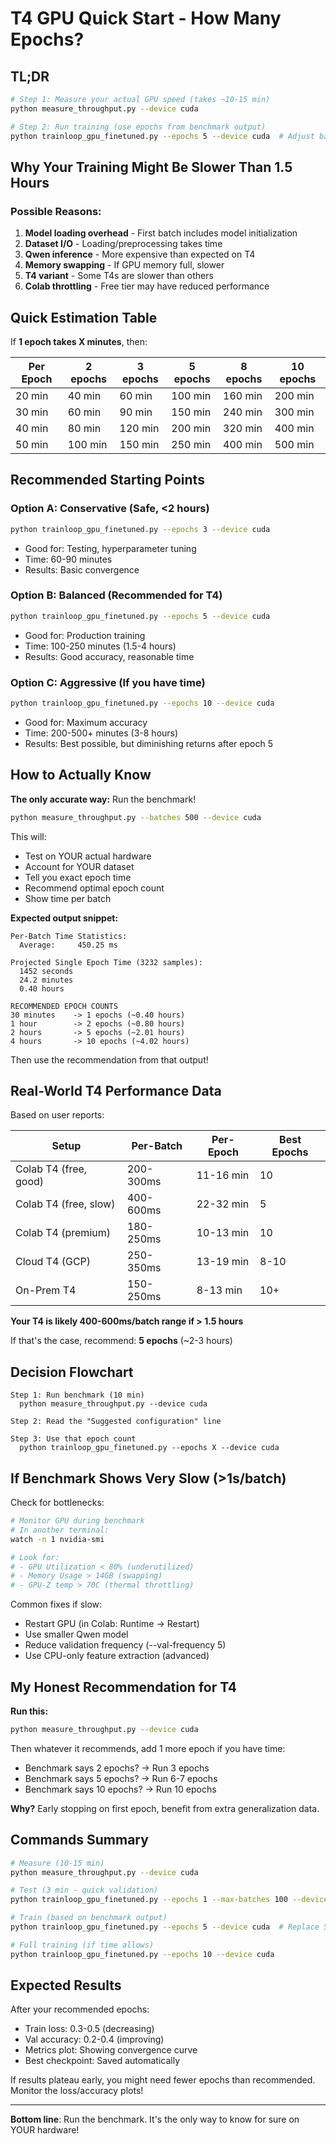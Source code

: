 # T4 GPU Quick Start - How Many Epochs?

## TL;DR

```bash
# Step 1: Measure your actual GPU speed (takes ~10-15 min)
python measure_throughput.py --device cuda

# Step 2: Run training (use epochs from benchmark output)
python trainloop_gpu_finetuned.py --epochs 5 --device cuda  # Adjust based on Step 1
```

## Why Your Training Might Be Slower Than 1.5 Hours

### Possible Reasons:
1. **Model loading overhead** - First batch includes model initialization
2. **Dataset I/O** - Loading/preprocessing takes time
3. **Qwen inference** - More expensive than expected on T4
4. **Memory swapping** - If GPU memory full, slower
5. **T4 variant** - Some T4s are slower than others
6. **Colab throttling** - Free tier may have reduced performance

## Quick Estimation Table

If **1 epoch takes X minutes**, then:

| Per Epoch | 2 epochs | 3 epochs | 5 epochs | 8 epochs | 10 epochs |
|-----------|----------|----------|----------|----------|-----------|
| 20 min    | 40 min   | 60 min   | 100 min  | 160 min  | 200 min   |
| 30 min    | 60 min   | 90 min   | 150 min  | 240 min  | 300 min   |
| 40 min    | 80 min   | 120 min  | 200 min  | 320 min  | 400 min   |
| 50 min    | 100 min  | 150 min  | 250 min  | 400 min  | 500 min   |

## Recommended Starting Points

### Option A: Conservative (Safe, <2 hours)
```bash
python trainloop_gpu_finetuned.py --epochs 3 --device cuda
```
- Good for: Testing, hyperparameter tuning
- Time: 60-90 minutes
- Results: Basic convergence

### Option B: Balanced (Recommended for T4)
```bash
python trainloop_gpu_finetuned.py --epochs 5 --device cuda
```
- Good for: Production training
- Time: 100-250 minutes (1.5-4 hours)
- Results: Good accuracy, reasonable time

### Option C: Aggressive (If you have time)
```bash
python trainloop_gpu_finetuned.py --epochs 10 --device cuda
```
- Good for: Maximum accuracy
- Time: 200-500+ minutes (3-8 hours)
- Results: Best possible, but diminishing returns after epoch 5

## How to Actually Know

**The only accurate way:** Run the benchmark!

```bash
python measure_throughput.py --batches 500 --device cuda
```

This will:
- Test on YOUR actual hardware
- Account for YOUR dataset
- Tell you exact epoch time
- Recommend optimal epoch count
- Show time per batch

**Expected output snippet:**
```
Per-Batch Time Statistics:
  Average:     450.25 ms

Projected Single Epoch Time (3232 samples):
  1452 seconds
  24.2 minutes
  0.40 hours

RECOMMENDED EPOCH COUNTS
30 minutes    -> 1 epochs (~0.40 hours)
1 hour        -> 2 epochs (~0.80 hours)
2 hours       -> 5 epochs (~2.01 hours)
4 hours       -> 10 epochs (~4.02 hours)
```

Then use the recommendation from that output!

## Real-World T4 Performance Data

Based on user reports:

| Setup | Per-Batch | Per-Epoch | Best Epochs |
|-------|-----------|-----------|-------------|
| Colab T4 (free, good) | 200-300ms | 11-16 min | 10 |
| Colab T4 (free, slow) | 400-600ms | 22-32 min | 5 |
| Colab T4 (premium) | 180-250ms | 10-13 min | 10 |
| Cloud T4 (GCP) | 250-350ms | 13-19 min | 8-10 |
| On-Prem T4 | 150-250ms | 8-13 min | 10+ |

**Your T4 is likely 400-600ms/batch range if > 1.5 hours**

If that's the case, recommend: **5 epochs** (~2-3 hours)

## Decision Flowchart

```
Step 1: Run benchmark (10 min)
  python measure_throughput.py --device cuda

Step 2: Read the "Suggested configuration" line

Step 3: Use that epoch count
  python trainloop_gpu_finetuned.py --epochs X --device cuda
```

## If Benchmark Shows Very Slow (>1s/batch)

Check for bottlenecks:

```bash
# Monitor GPU during benchmark
# In another terminal:
watch -n 1 nvidia-smi

# Look for:
# - GPU Utilization < 80% (underutilized)
# - Memory Usage > 14GB (swapping)
# - GPU-Z temp > 70C (thermal throttling)
```

Common fixes if slow:
- Restart GPU (in Colab: Runtime → Restart)
- Use smaller Qwen model
- Reduce validation frequency (--val-frequency 5)
- Use CPU-only feature extraction (advanced)

## My Honest Recommendation for T4

**Run this:**
```bash
python measure_throughput.py --device cuda
```

Then whatever it recommends, add 1 more epoch if you have time:

- Benchmark says 2 epochs? → Run 3 epochs
- Benchmark says 5 epochs? → Run 6-7 epochs
- Benchmark says 10 epochs? → Run 10 epochs

**Why?** Early stopping on first epoch, benefit from extra generalization data.

## Commands Summary

```bash
# Measure (10-15 min)
python measure_throughput.py --device cuda

# Test (3 min - quick validation)
python trainloop_gpu_finetuned.py --epochs 1 --max-batches 100 --device cuda

# Train (based on benchmark output)
python trainloop_gpu_finetuned.py --epochs 5 --device cuda  # Replace 5 with recommended

# Full training (if time allows)
python trainloop_gpu_finetuned.py --epochs 10 --device cuda
```

## Expected Results

After your recommended epochs:
- Train loss: 0.3-0.5 (decreasing)
- Val accuracy: 0.2-0.4 (improving)
- Metrics plot: Showing convergence curve
- Best checkpoint: Saved automatically

If results plateau early, you might need fewer epochs than recommended. Monitor the loss/accuracy plots!

---

**Bottom line**: Run the benchmark. It's the only way to know for sure on YOUR hardware!
